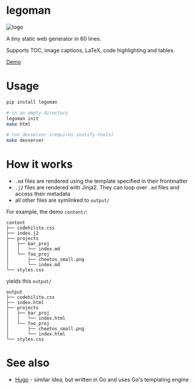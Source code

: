 # legoman

![logo](https://i.imgur.com/VJGdOWe.png)

A tiny static web generator in 60 lines.

Supports TOC, image captions, LaTeX, code highlighting and tables.

[Demo](http://evanw.org/projects/legoman_demo)

# Usage

``` bash
pip install legoman

# in an empty directory
legoman init
make html

# run devserver (requires inotify-tools)
make devserver
```

# How it works

- `.md` files are rendered using the template specified in their frontmatter
- `.j2` files are rendered with Jinja2. They can loop over `.md` files and access their metadata
- all other files are symlinked to `output/`

For example, the demo `content/`:
```
content
├── codehilite.css
├── index.j2
├── projects
│   ├── bar_proj
│   │   └── index.md
│   └── foo_proj
│       ├── cheetos_small.png
│       └── index.md
└── styles.css
```

yields this `output/`
```
output
├── codehilite.css
├── index.html
├── projects
│   ├── bar_proj
│   │   └── index.html
│   └── foo_proj
│       ├── cheetos_small.png
│       └── index.html
└── styles.css
```

# See also
- [Hugo](https://github.com/gohugoio/hugo) - similar idea, but written in Go and uses Go's templating engine
